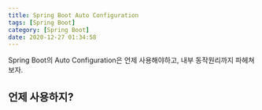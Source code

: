 ```yaml
---
title: Spring Boot Auto Configuration
tags: [Spring Boot]
category: [Spring Boot]
date: 2020-12-27 01:34:58
---
```

Spring Boot의 Auto Configuration은 언제 사용해야하고, 내부 동작원리까지 파헤쳐보자.

## 언제 사용하지?
